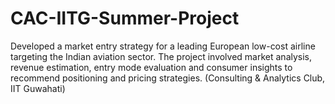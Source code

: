 # CAC-IITG-Summer-Project
Developed a market entry strategy for a leading European low-cost airline targeting the Indian aviation sector. The project involved market analysis, revenue estimation, entry mode evaluation and consumer insights to recommend positioning and pricing strategies. (Consulting &amp; Analytics Club, IIT Guwahati)
